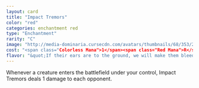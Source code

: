 ```yaml
---
layout: card
title: "Impact Tremors"
color: "red"
categories: enchantment red
type: "Enchantment"
rarity: "C"
image: "http://media-dominaria.cursecdn.com/avatars/thumbnails/68/353/200/283/635618438942511822.png"
cost: "<span class="Colorless Mana">1</span><span class="Red Mana">R</span>"
flavor: "&quot;If their ears are to the ground, we will make them bleed!&quot; - Taklai, Kolaghan Warrior"
---
```


Whenever a creature enters the battlefield under your control, Impact Tremors deals 1 damage to each opponent.
